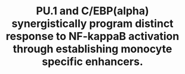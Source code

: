 ---
layout: page
title: " PU.1 and C/EBP(alpha) synergistically program distinct response to NF-kappaB activation through establishing monocyte specific enhancers."
breadcrumb: true
categories:
    - publication
## publication related information
pub:
    authors: " Fulai Jin, Yan Li, Bing Ren,  Rama Natarajan"
    journal: " Proceedings of the National Academy of Sciences of the United States of America"
    date: 2011-03-29
    doi:  10.1073/pnas.1017214108
    volume:  108
    pages:  5290--5295
    number:  13
    abstract: " Unraveling the complexity of transcriptional programs coded by different cell types has been one of the central goals of cell biology. By using genome-wide location analysis, we examined how two different cell types generate different responses to the NF-kappaB signaling pathway. We showed that, after TNF-alpha treatment, the NF-kappaB p65 subunit binds to distinct genome locations and subsequently induces different subsets of genes in human monocytic THP-1 cells versus HeLa cells. Interestingly, the differential p65 binding in two cell types  correlates with preexisting cell type-specific enhancers before TNF-alpha stimulation, marked by histone modifications. We also found that two transcription factors, PU.1 and C/EBPalpha, appear to synergistically mediate enhancer creation and affect NF-kappaB target selection in THP-1 cells. In HeLa cells, coexpression of PU.1 and C/EBPalpha conferred TNF-alpha responsiveness to  a subset of THP-1-specific NF-kappaB target genes. These results suggest that the diversity of transcriptional programs in mammalian cells arises, at least in part, from preexisting enhancers that are established by cell-specific transcription factors.,"
---